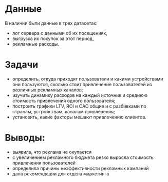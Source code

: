 # Данные
В наличии были данные в трех датасетах: 
- лог сервера с данными об их посещениях,
- выгрузка их покупок за этот период,
- рекламные расходы.

# Задачи
- определить, откуда приходят пользователи и какими устройствами они пользуются, сколько стоит привлечение пользователей из различных рекламных каналов;
- изучить динамику расходов на каждый источник и среднюю стоимость привлечения одного пользователя;
- построить графики LTV, ROI и CAC общие и с разбивками по странам, устройствам, каналам привлечения;
- установить, какие факторы мешают привлечению клиентов.

# Выводы:
- выявила, что реклама не окупается
- с увеличением рекламного бюджета резко выросла стоимость привлечения пользователей
- определила причины неэффективности рекламных кампаний
- дала рекомендации для отдела маркетинга
